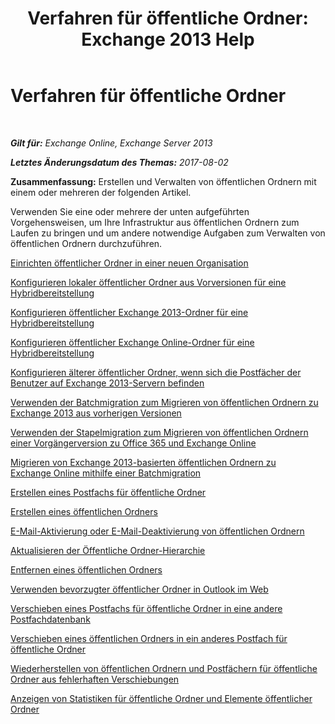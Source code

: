 ﻿---
title: 'Verfahren für öffentliche Ordner: Exchange 2013 Help'
TOCTitle: Verfahren für öffentliche Ordner
ms:assetid: afa54c8e-f3ab-4f5f-85ad-fb2a905ecfa9
ms:mtpsurl: https://technet.microsoft.com/de-de/library/JJ657481(v=EXCHG.150)
ms:contentKeyID: 50476472
ms.date: 05/22/2018
mtps_version: v=EXCHG.150
ms.translationtype: MT
---

# Verfahren für öffentliche Ordner

 

_**Gilt für:** Exchange Online, Exchange Server 2013_

_**Letztes Änderungsdatum des Themas:** 2017-08-02_

**Zusammenfassung:**  Erstellen und Verwalten von öffentlichen Ordnern mit einem oder mehreren der folgenden Artikel.

Verwenden Sie eine oder mehrere der unten aufgeführten Vorgehensweisen, um Ihre Infrastruktur aus öffentlichen Ordnern zum Laufen zu bringen und um andere notwendige Aufgaben zum Verwalten von öffentlichen Ordnern durchzuführen.

[Einrichten öffentlicher Ordner in einer neuen Organisation](set-up-public-folders-in-a-new-organization-exchange-2013-help.md)

[Konfigurieren lokaler öffentlicher Ordner aus Vorversionen für eine Hybridbereitstellung](https://technet.microsoft.com/de-de/library/Dn249373(v=EXCHG.150))

[Konfigurieren öffentlicher Exchange 2013-Ordner für eine Hybridbereitstellung](https://technet.microsoft.com/de-de/library/Dn986544(v=EXCHG.150))

[Konfigurieren öffentlicher Exchange Online-Ordner für eine Hybridbereitstellung](https://technet.microsoft.com/de-de/library/Mt729076(v=EXCHG.150))

[Konfigurieren älterer öffentlicher Ordner, wenn sich die Postfächer der Benutzer auf Exchange 2013-Servern befinden](configure-legacy-public-folders-where-user-mailboxes-are-on-exchange-2013-servers-exchange-2013-help.md)

[Verwenden der Batchmigration zum Migrieren von öffentlichen Ordnern zu Exchange 2013 aus vorherigen Versionen](use-batch-migration-to-migrate-public-folders-to-exchange-2013-from-previous-versions-exchange-2013-help.md)

[Verwenden der Stapelmigration zum Migrieren von öffentlichen Ordnern einer Vorgängerversion zu Office 365 und Exchange Online](https://technet.microsoft.com/de-de/library/Dn874017(v=EXCHG.150))

[Migrieren von Exchange 2013-basierten öffentlichen Ordnern zu Exchange Online mithilfe einer Batchmigration](https://technet.microsoft.com/de-de/library/Mt798260(v=EXCHG.150))

[Erstellen eines Postfachs für öffentliche Ordner](https://technet.microsoft.com/de-de/library/JJ552410(v=EXCHG.150))

[Erstellen eines öffentlichen Ordners](https://technet.microsoft.com/de-de/library/Bb691104(v=EXCHG.150))

[E-Mail-Aktivierung oder E-Mail-Deaktivierung von öffentlichen Ordnern](mail-enable-or-mail-disable-a-public-folder-exchange-2013-help.md)

[Aktualisieren der Öffentliche Ordner-Hierarchie](https://technet.microsoft.com/de-de/library/JJ945055(v=EXCHG.150))

[Entfernen eines öffentlichen Ordners](https://technet.microsoft.com/de-de/library/Aa997202(v=EXCHG.150))

[Verwenden bevorzugter öffentlicher Ordner in Outlook im Web](use-favorite-public-folders-in-outlook-on-the-web-exchange-2013-help.md)

[Verschieben eines Postfachs für öffentliche Ordner in eine andere Postfachdatenbank](move-a-public-folder-mailbox-to-a-different-mailbox-database-exchange-2013-help.md)

[Verschieben eines öffentlichen Ordners in ein anderes Postfach für öffentliche Ordner](move-a-public-folder-to-a-different-public-folder-mailbox-exchange-2013-help.md)

[Wiederherstellen von öffentlichen Ordnern und Postfächern für öffentliche Ordner aus fehlerhaften Verschiebungen](restore-public-folders-and-public-folder-mailboxes-from-failed-moves-exchange-2013-help.md)

[Anzeigen von Statistiken für öffentliche Ordner und Elemente öffentlicher Ordner](https://technet.microsoft.com/de-de/library/Aa997949(v=EXCHG.150))

